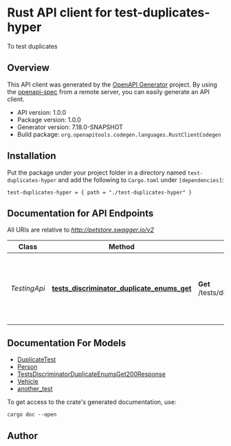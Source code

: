# Rust API client for test-duplicates-hyper

To test duplicates


## Overview

This API client was generated by the [OpenAPI Generator](https://openapi-generator.tech) project.  By using the [openapi-spec](https://openapis.org) from a remote server, you can easily generate an API client.

- API version: 1.0.0
- Package version: 1.0.0
- Generator version: 7.18.0-SNAPSHOT
- Build package: `org.openapitools.codegen.languages.RustClientCodegen`

## Installation

Put the package under your project folder in a directory named `test-duplicates-hyper` and add the following to `Cargo.toml` under `[dependencies]`:

```
test-duplicates-hyper = { path = "./test-duplicates-hyper" }
```

## Documentation for API Endpoints

All URIs are relative to *http://petstore.swagger.io/v2*

Class | Method | HTTP request | Description
------------ | ------------- | ------------- | -------------
*TestingApi* | [**tests_discriminator_duplicate_enums_get**](docs/TestingApi.md#tests_discriminator_duplicate_enums_get) | **Get** /tests/discriminatorDuplicateEnums | Test for duplicate enums when using discriminator. (One of the issues in #20500)


## Documentation For Models

 - [DuplicateTest](docs/DuplicateTest.md)
 - [Person](docs/Person.md)
 - [TestsDiscriminatorDuplicateEnumsGet200Response](docs/TestsDiscriminatorDuplicateEnumsGet200Response.md)
 - [Vehicle](docs/Vehicle.md)
 - [another_test](docs/another_test.md)


To get access to the crate's generated documentation, use:

```
cargo doc --open
```

## Author



